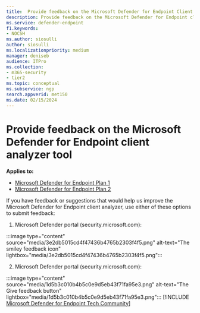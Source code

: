 ```yaml
---
title:  Provide feedback on the Microsoft Defender for Endpoint Client Analyzer tool
description: Provide feedback on the Microsoft Defender for Endpoint client analyzer tool
ms.service: defender-endpoint
f1.keywords:
- NOCSH
ms.author: siosulli
author: siosulli
ms.localizationpriority: medium
manager: deniseb
audience: ITPro
ms.collection: 
- m365-security
- tier2
ms.topic: conceptual
ms.subservice: ngp
search.appverid: met150
ms.date: 02/15/2024
---
```


# Provide feedback on the Microsoft Defender for Endpoint client analyzer tool

**Applies to:**
- [Microsoft Defender for Endpoint Plan 1](https://go.microsoft.com/fwlink/?linkid=2154037)
- [Microsoft Defender for Endpoint Plan 2](https://go.microsoft.com/fwlink/?linkid=2154037)

If you have feedback or suggestions that would help us improve the Microsoft Defender for Endpoint client analyzer, use either of these options to submit feedback:

1. Microsoft Defender portal (security.microsoft.com):

:::image type="content" source="media/3e2db5015cd4f47436b4765b2303f4f5.png" alt-text="The smiley feedback icon" lightbox="media/3e2db5015cd4f47436b4765b2303f4f5.png":::

2. Microsoft Defender portal (security.microsoft.com):

:::image type="content" source="media/1d5b3c010b4b5c0e9d5eb43f71fa95e3.png" alt-text="The Give feedback button" lightbox="media/1d5b3c010b4b5c0e9d5eb43f71fa95e3.png":::
[!INCLUDE [Microsoft Defender for Endpoint Tech Community](../includes/defender-mde-techcommunity.md)]

